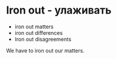 # Iron out - улаживать




- iron out matters
- iron out differences
- Iron out disagreements

We have to iron out our matters.